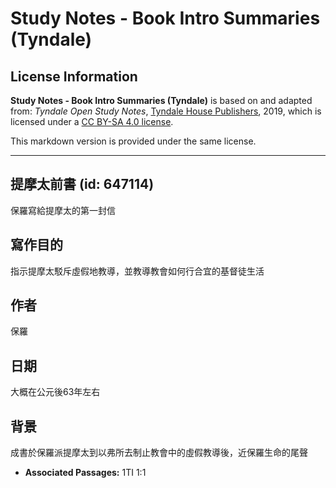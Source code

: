 # Study Notes - Book Intro Summaries (Tyndale)

## License Information

**Study Notes - Book Intro Summaries (Tyndale)** is based on and adapted from: _Tyndale Open Study Notes_, [Tyndale House Publishers](https://tyndaleopenresources.com/), 2019, which is licensed under a [CC BY-SA 4.0 license](https://creativecommons.org/licenses/by-sa/4.0/legalcode.en).

This markdown version is provided under the same license.



--------------------------------

## 提摩太前書 (id: 647114)

保羅寫給提摩太的第一封信

寫作目的
----

指示提摩太駁斥虛假地教導，並教導教會如何行合宜的基督徒生活

作者
--

保羅

日期
--

大概在公元後63年左右

背景
--

成書於保羅派提摩太到以弗所去制止教會中的虛假教導後，近保羅生命的尾聲

* **Associated Passages:** 1TI 1:1

